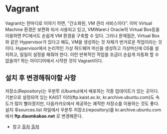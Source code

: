 # Vagrant
Vagrant는 한마디로 이야기 하면, “간소화된, VM 관리 서비스이다”. 이미 Virtual Machine 환경은 보편화 되서 사용되고 있고, VMWare나 Oracle의 Virtual Box등을 이용하면 PC에서도 손쉽게 VM 환경을 구축할 수 있다. 
그러나 문제점은, Virtual Box와 같은 Hypervisor가 있다고 해도, VM을 생성하는 것 자체가 번거로운 작업이라는 것이다.
Hypervisor에서 논리적인 가상 하드웨어 머신을 생성하고 가상머신에 OS를 설치하고, 일일이 설정을 해줘야 한다. 이런 반복적인 작업을 조금더 손쉽게 자동화 할 수 없을까? 하는 아이디어에서 시작한 것이 Vagrant이다.

## 설치 후 변경해줘야할 사항
저장소(Repository)는 우분투 (Ubuntu)에서 배포하는 각종 업데이트가 있는 곳이다. 기본으로 설정되어 있는 KAIST 미러(ftp.kaist.ac.kr, kr.archive.ubuntu.com)도 속도가 많이 빨라졌지만, 다음카카오에서 제공하는 쾌적한 저장소를 이용하는 것도 좋다.
설치 후sources.list 파일에서 우분투 저장소(repository)를 kr.archive.ubuntu.com 에서 __ftp.daumkakao.net__ 로 변경해준다.

* 참고
[출처](http://bcho.tistory.com/806)
[출처](https://openwiki.kr/tech/ubuntu_daumkakao_repository)
